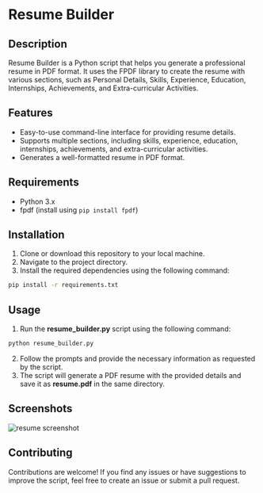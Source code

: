 # Resume Builder

## Description

Resume Builder is a Python script that helps you generate a professional resume in PDF format. It uses the FPDF library to create the resume with various sections, such as Personal Details, Skills, Experience, Education, Internships, Achievements, and Extra-curricular Activities.

## Features

- Easy-to-use command-line interface for providing resume details.
- Supports multiple sections, including skills, experience, education, internships, achievements, and extra-curricular activities.
- Generates a well-formatted resume in PDF format.

## Requirements

- Python 3.x
- fpdf (install using `pip install fpdf`)

## Installation

1. Clone or download this repository to your local machine.
2. Navigate to the project directory.
3. Install the required dependencies using the following command:

```bash
pip install -r requirements.txt
```

## Usage

1. Run the **resume_builder.py** script using the following command:

```bash
python resume_builder.py
```

2. Follow the prompts and provide the necessary information as requested by the script.
3. The script will generate a PDF resume with the provided details and save it as **resume.pdf** in the same directory.

## Screenshots
![resume screenshot](https://github.com/Zaheer-Ali/resume-builder/assets/133632359/11c5eac4-db9d-4a11-8d83-03360b6c12ab)

## Contributing

Contributions are welcome! If you find any issues or have suggestions to improve the script, feel free to create an issue or submit a pull request.
